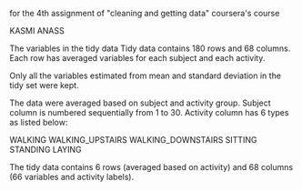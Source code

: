 for the 4th assignment of "cleaning and getting data" coursera's course

KASMI ANASS

The variables in the tidy data
Tidy data contains 180 rows and 68 columns. Each row has averaged variables for each subject and each activity.

Only all the variables estimated from mean and standard deviation in the tidy set were kept.


The data were averaged based on subject and activity group.
Subject column is numbered sequentially from 1 to 30. Activity column has 6 types as listed below:

WALKING
WALKING_UPSTAIRS
WALKING_DOWNSTAIRS
SITTING
STANDING
LAYING

The tidy data contains 6 rows (averaged based on activity) and 68 columns (66 variables and activity labels).

